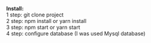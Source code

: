 
<b>Install:</b>
<br>
1 step: git clone project <br>
2 step: npm install or yarn install <br>
3 step: npm start or yarn start <br>
4 step: configure database (I was used Mysql database)<br>
